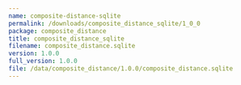 ```yaml
---
name: composite-distance-sqlite
permalink: /downloads/composite_distance_sqlite/1_0_0
package: composite_distance
title: composite_distance_sqlite
filename: composite_distance.sqlite
version: 1.0.0
full_version: 1.0.0
file: /data/composite_distance/1.0.0/composite_distance.sqlite
---
```

